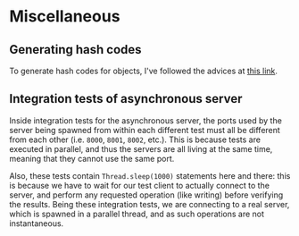# Miscellaneous


## Generating hash codes

To generate hash codes for objects, I've followed the advices at [this link](https://stackoverflow.com/questions/113511#answer-113600).


## Integration tests of asynchronous server

Inside integration tests for the asynchronous server, the ports used by the server being spawned from within each different test must all be different from each other (i.e. `8000`, `8001`, `8002`, etc.). This is because tests are executed in parallel, and thus the servers are all living at the same time, meaning that they cannot use the same
port.

Also, these tests contain `Thread.sleep(1000)` statements here and there: this is because we have to wait for our test client to actually connect to the server, and perform any requested operation (like writing) before verifying the results. Being these integration tests, we are connecting to a real server, which is spawned in a parallel thread, and as such operations are not instantaneous.
